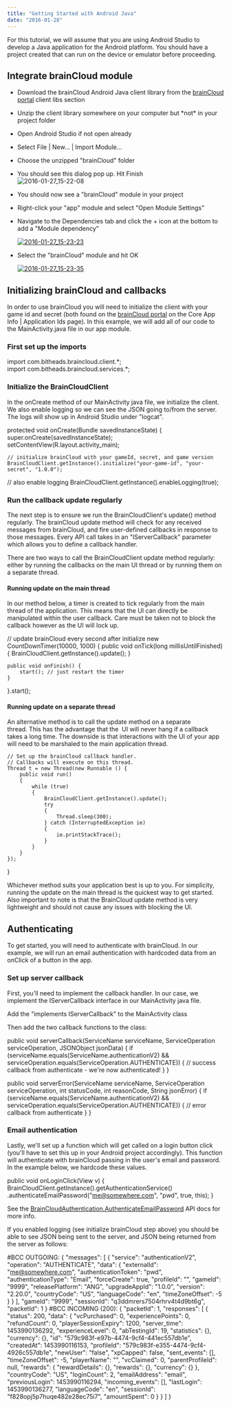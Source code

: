 ```yaml
---
title: "Getting Started with Android Java"
date: "2016-01-28"
---
```


For this tutorial, we will assume that you are using Android Studio to develop a Java application for the Android platform. You should have a project created that can run on the device or emulator before proceeding.

## Integrate brainCloud module

- Download the brainCloud Android Java client library from the [brainCloud portal](https://portal.braincloudservers.com/) client libs section
- Unzip the client library somewhere on your computer but \*not\* in your project folder
- Open Android Studio if not open already
- Select File | New... | Import Module...
- Choose the unzipped "brainCloud" folder
- You should see this dialog pop up. Hit Finish  
    ![2016-01-27_15-22-08](images/2016-01-27_15-22-08.png)
- You should now see a "brainCloud" module in your project
- Right-click your "app" module and select "Open Module Settings"
- Navigate to the Dependencies tab and click the + icon at the bottom to add a "Module dependency"  
    
    [![2016-01-27_15-23-23](images/2016-01-27_15-23-23.png)](/apidocs/wp-content/uploads/2016/01/2016-01-27_15-23-23.png)
    
- Select the "brainCloud" module and hit OK  
    
    [![2016-01-27_15-23-35](images/2016-01-27_15-23-35.png)](/apidocs/wp-content/uploads/2016/01/2016-01-27_15-23-35.png)
    

## Initializing brainCloud and callbacks

In order to use brainCloud you will need to initialize the client with your game id and secret (both found on the [brainCloud portal](https://portal.braincloudservers.com/) on the Core App Info | Application Ids page). In this example, we will add all of our code to the MainActivity.java file in our app module.

### First set up the imports

import com.bitheads.braincloud.client.\*;  
import com.bitheads.braincloud.services.\*;

### Initialize the BrainCloudClient

In the onCreate method of our MainActivity java file, we initialize the client. We also enable logging so we can see the JSON going to/from the server. The logs will show up in Android Studio under "logcat".

protected void onCreate(Bundle savedInstanceState)
{
    super.onCreate(savedInstanceState);
    setContentView(R.layout.activity\_main);

    // initialize brainCloud with your gameId, secret, and game version
    BrainCloudClient.getInstance().initialize("your-game-id", "your-secret", "1.0.0");
// also enable logging
BrainCloudClient.getInstance().enableLogging(true);

### Run the callback update regularly

The next step is to ensure we run the BrainCloudClient's update() method regularly. The brainCloud update method will check for any received messages from brainCloud, and fire user-defined callbacks in response to those messages. Every API call takes in an "IServerCallback" parameter which allows you to define a callback handler.

There are two ways to call the BrainCloudClient update method regularly: either by running the callbacks on the main UI thread or by running them on a separate thread.

#### Running update on the main thread

In our method below, a timer is created to tick regularly from the main thread of the application. This means that the UI can directly be manipulated within the user callback. Care must be taken not to block the callback however as the UI will lock up.

// update brainCloud every second after initialize
new CountDownTimer(10000, 1000) {
    public void onTick(long millisUntilFinished) {
        BrainCloudClient.getInstance().update();
    }

    public void onFinish() {
        start(); // just restart the timer
    }
}.start();

#### Running update on a separate thread

An alternative method is to call the update method on a separate thread. This has the advantage that the  UI will never hang if a callback takes a long time. The downside is that interactions with the UI of your app will need to be marshaled to the main application thread.

    // Set up the brainCloud callback handler.
    // Callbacks will execute on this thread.
    Thread t = new Thread(new Runnable () {
        public void run()
        {
            while (true)
            {
                BrainCloudClient.getInstance().update();
                try
                {
                    Thread.sleep(300);
                } catch (InterruptedException ie)
                {
                    ie.printStackTrace();
                }
            }
        }
    });
}

Whichever method suits your application best is up to you. For simplicity, running the update on the main thread is the quickest way to get started. Also important to note is that the BrainCloud update method is very lightweight and should not cause any issues with blocking the UI.

## Authenticating

To get started, you will need to authenticate with brainCloud. In our example, we will run an email authentication with hardcoded data from an onClick of a button in the app.

### Set up server callback

First, you'll need to implement the callback handler. In our case, we implement the IServerCallback interface in our MainActivity java file.

Add the "implements IServerCallback" to the MainActivity class

Then add the two callback functions to the class:

public void serverCallback(ServiceName serviceName, ServiceOperation serviceOperation, JSONObject jsonData)
{
    if (serviceName.equals(ServiceName.authenticationV2)
        && serviceOperation.equals(ServiceOperation.AUTHENTICATE))
    {
        // success callback from authenticate - we're now authenticated!
    }
}
    
public void serverError(ServiceName serviceName, ServiceOperation serviceOperation, int statusCode, int reasonCode, String jsonError)
{
    if (serviceName.equals(ServiceName.authenticationV2)
        && serviceOperation.equals(ServiceOperation.AUTHENTICATE))
    {
        // error callback from authenticate
    }
}

### Email authentication

Lastly, we'll set up a function which will get called on a login button click (you'll have to set this up in your Android project accordingly). This function will authenticate with brainCloud passing in the user's email and password. In the example below, we hardcode these values.

public void onLoginClick(View v)
{
    BrainCloudClient.getInstance().getAuthenticationService()
            .authenticateEmailPassword("me@somewhere.com", "pwd", true, this);
}

See the [BrainCloudAuthentication.AuthenticateEmailPassword](/apidocs/apiref/#capi-auth-authenticateemailpassword) API docs for more info.

If you enabled logging (see initialize brainCloud step above) you should be able to see JSON being sent to the server, and JSON being returned from the server as follows:

#BCC OUTGOING: {
  "messages": \[
    {
      "service": "authenticationV2",
      "operation": "AUTHENTICATE",
      "data": {
        "externalId": "me@somewhere.com",
        "authenticationToken": "pwd",
        "authenticationType": "Email",
        "forceCreate": true,
        "profileId": "",
        "gameId": "9999",
        "releasePlatform": "ANG",
        "upgradeAppId": "1.0.0",
        "version": "2.20.0",
        "countryCode": "US",
        "languageCode": "en",
        "timeZoneOffset": -5
      }
    }
  \],
  "gameId": "9999",
  "sessionId": "q3ddmrers7504rhrv4t4d9bt6g",
  "packetId": 1
}
#BCC INCOMING (200): {
  "packetId": 1,
  "responses": \[
    {
      "status": 200,
      "data": {
        "vcPurchased": 0,
        "experiencePoints": 0,
        "refundCount": 0,
        "playerSessionExpiry": 1200,
        "server\_time": 1453990136292,
        "experienceLevel": 0,
        "abTestingId": 19,
        "statistics": {},
        "currency": {},
        "id": "579c983f-e97b-4474-9cf4-441ec557db1e",
        "createdAt": 1453990116153,
        "profileId": "579c983f-e355-4474-9cf4-4926c557db1e",
        "newUser": "false",
        "xpCapped": false,
        "sent\_events": \[\],
        "timeZoneOffset": -5,
        "playerName": "",
        "vcClaimed": 0,
        "parentProfileId": null,
        "rewards": {
          "rewardDetails": {},
          "rewards": {},
          "currency": {}
        },
        "countryCode": "US",
        "loginCount": 2,
        "emailAddress": "email",
        "previousLogin": 1453990116294,
        "incoming\_events": \[\],
        "lastLogin": 1453990136277,
        "languageCode": "en",
        "sessionId": "f828opj5p7huqe482e28ec75i7",
        "amountSpent": 0
      }
    }
  \]
}
